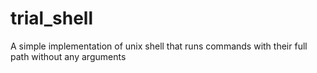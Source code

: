 # trial_shell
A simple implementation of unix shell that runs commands with their full path without any arguments
